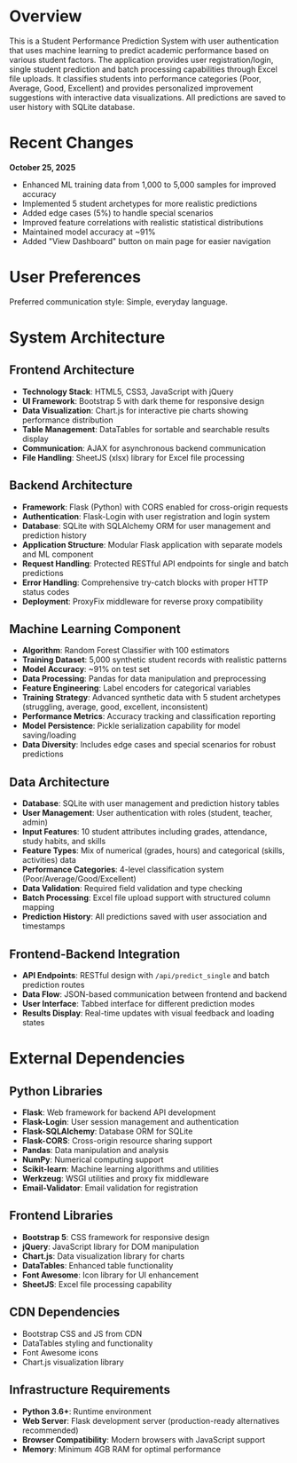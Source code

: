 # Overview

This is a Student Performance Prediction System with user authentication that uses machine learning to predict academic performance based on various student factors. The application provides user registration/login, single student prediction and batch processing capabilities through Excel file uploads. It classifies students into performance categories (Poor, Average, Good, Excellent) and provides personalized improvement suggestions with interactive data visualizations. All predictions are saved to user history with SQLite database.

# Recent Changes

**October 25, 2025**
- Enhanced ML training data from 1,000 to 5,000 samples for improved accuracy
- Implemented 5 student archetypes for more realistic predictions
- Added edge cases (5%) to handle special scenarios
- Improved feature correlations with realistic statistical distributions
- Maintained model accuracy at ~91%
- Added "View Dashboard" button on main page for easier navigation

# User Preferences

Preferred communication style: Simple, everyday language.

# System Architecture

## Frontend Architecture
- **Technology Stack**: HTML5, CSS3, JavaScript with jQuery
- **UI Framework**: Bootstrap 5 with dark theme for responsive design
- **Data Visualization**: Chart.js for interactive pie charts showing performance distribution
- **Table Management**: DataTables for sortable and searchable results display
- **Communication**: AJAX for asynchronous backend communication
- **File Handling**: SheetJS (xlsx) library for Excel file processing

## Backend Architecture
- **Framework**: Flask (Python) with CORS enabled for cross-origin requests
- **Authentication**: Flask-Login with user registration and login system
- **Database**: SQLite with SQLAlchemy ORM for user management and prediction history
- **Application Structure**: Modular Flask application with separate models and ML component
- **Request Handling**: Protected RESTful API endpoints for single and batch predictions
- **Error Handling**: Comprehensive try-catch blocks with proper HTTP status codes
- **Deployment**: ProxyFix middleware for reverse proxy compatibility

## Machine Learning Component
- **Algorithm**: Random Forest Classifier with 100 estimators
- **Training Dataset**: 5,000 synthetic student records with realistic patterns
- **Model Accuracy**: ~91% on test set
- **Data Processing**: Pandas for data manipulation and preprocessing
- **Feature Engineering**: Label encoders for categorical variables
- **Training Strategy**: Advanced synthetic data with 5 student archetypes (struggling, average, good, excellent, inconsistent)
- **Performance Metrics**: Accuracy tracking and classification reporting
- **Model Persistence**: Pickle serialization capability for model saving/loading
- **Data Diversity**: Includes edge cases and special scenarios for robust predictions

## Data Architecture
- **Database**: SQLite with user management and prediction history tables
- **User Management**: User authentication with roles (student, teacher, admin)
- **Input Features**: 10 student attributes including grades, attendance, study habits, and skills
- **Feature Types**: Mix of numerical (grades, hours) and categorical (skills, activities) data
- **Performance Categories**: 4-level classification system (Poor/Average/Good/Excellent)
- **Data Validation**: Required field validation and type checking
- **Batch Processing**: Excel file upload support with structured column mapping
- **Prediction History**: All predictions saved with user association and timestamps

## Frontend-Backend Integration
- **API Endpoints**: RESTful design with `/api/predict_single` and batch prediction routes
- **Data Flow**: JSON-based communication between frontend and backend
- **User Interface**: Tabbed interface for different prediction modes
- **Results Display**: Real-time updates with visual feedback and loading states

# External Dependencies

## Python Libraries
- **Flask**: Web framework for backend API development
- **Flask-Login**: User session management and authentication
- **Flask-SQLAlchemy**: Database ORM for SQLite
- **Flask-CORS**: Cross-origin resource sharing support
- **Pandas**: Data manipulation and analysis
- **NumPy**: Numerical computing support
- **Scikit-learn**: Machine learning algorithms and utilities
- **Werkzeug**: WSGI utilities and proxy fix middleware
- **Email-Validator**: Email validation for registration

## Frontend Libraries
- **Bootstrap 5**: CSS framework for responsive design
- **jQuery**: JavaScript library for DOM manipulation
- **Chart.js**: Data visualization library for charts
- **DataTables**: Enhanced table functionality
- **Font Awesome**: Icon library for UI enhancement
- **SheetJS**: Excel file processing capability

## CDN Dependencies
- Bootstrap CSS and JS from CDN
- DataTables styling and functionality
- Font Awesome icons
- Chart.js visualization library

## Infrastructure Requirements
- **Python 3.6+**: Runtime environment
- **Web Server**: Flask development server (production-ready alternatives recommended)
- **Browser Compatibility**: Modern browsers with JavaScript support
- **Memory**: Minimum 4GB RAM for optimal performance